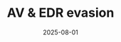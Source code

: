 ---
title: "AV & EDR evasion"
date: 2025-08-01
draft: true
tags: ["antivirus", "microsoft", "Evasion"]
categories: ["Formation"]
summary: "AV EDR evasion"
showToc: true
tocOpen: true
---